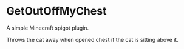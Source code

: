 # GetOutOffMyChest

A simple Minecraft spigot plugin.

Throws the cat away when opened chest if the cat is sitting above it.